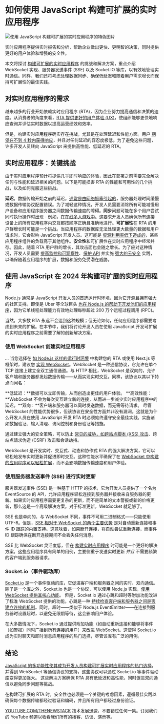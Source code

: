 # 如何使用 JavaScript 构建可扩展的实时应用程序

![使用 JavaScript 构建可扩展的实时应用程序的特色图片](https://cdn.thenewstack.io/media/2024/08/d903aca6-age-barros-yx1zkifihto-unsplash-1024x683.jpg)

实时应用程序提供实时报告和分析，帮助企业做出更快、更明智的决策，同时提供更好的用户体验和增强的安全性。

本文将探讨 [构建可扩展的实时应用程序](https://thenewstack.io/how-to-build-a-real-time-app-with-gpt-4o-function-calling/) 的挑战和解决方案，重点介绍 WebSocket 实现、服务器发送事件 (SSE) 以及 Socket.IO 等库，以有效地管理实时通信。同样，我们还将考虑处理数据同步、确保低延迟和随着用户需求增长而保持可扩展性的最佳实践。

## 对实时应用程序的需求

越来越多的行业开始依赖实时应用程序 (RTA)，因为企业努力提高通信和决策的速度。从消费者的角度来看，[RTA 提供更好的用户体验 (UX)](https://ably.com/blog/the-realtime-web-evolution-of-the-user-experience)，使组织能够更快地响应查询并评估实时数据以提高运营绩效和效率。

但是，构建实时应用程序确实存在挑战，尤其是在处理延迟和性能方面。用户 [期望在不到 4 秒内获得响应](https://blog.hubspot.com/marketing/page-load-time-conversion-rates#good-page-load-time)，并且对任何延迟的容忍度极低。为了避免这些问题，许多开发人员转向 JavaScript 来提供高性能、低延迟的 RTA。

## 实时应用程序：关键挑战

由于实时应用程序预计将提供几乎即时响应的体验，因此在部署之前需要完全解决任何与性能和延迟相关的问题。以下是可能损害 RTA 的性能和可用性的几个挑战，以及如何克服这些挑战。

**延迟**，数据传输开始之前的延迟，[通常是由网络拥塞引起的](https://www.geeksforgeeks.org/what-is-network-congestion-common-causes-and-how-to-fix-them/)，服务器处理时间缓慢或数据传输协议配置错误。为了减轻这种情况，开发人员需要消除所有可能减慢用户设备和应用程序服务器之间数据传输速度的障碍。**同步**问题可能在多个用户尝试同时执行操作时出现 - 例如，[在在线多人游戏中](https://news.ycombinator.com/item?id=31512257)。这要求开发人员确保所有连接设备上的所有应用程序内交互都按顺序正确且准确地进行。**可扩展性**在 RTA 的用户群增长时可能是一个挑战。当应用程序的数据库无法处理更大数量的数据和用户请求时，它会影响 JavaScript 开发人员。这可能是 [资源利用率低下造成的](https://developer.mozilla.org/en-US/docs/Web/JavaScript/Memory_management)，某些应用程序组件的负载高于其他组件。**安全性**和可扩展性在实时应用程序中经常并存。因此，随着 RTA 用户群的增长，其攻击面也会随之增长。为了应对这种情况，开发人员需要 [提高监控和可观察性](https://thenewstack.io/monitoring-and-observability-whats-the-difference-and-why-does-it-matter/)、[保护 API](https://thenewstack.io/how-to-secure-apis-the-new-shadow-it/) 并实施 [强大的云安全](https://cast.ai/cloud-security/) 实践，以确保随着应用程序的扩展，数据和服务免受潜在威胁。

## 使用 JavaScript 在 2024 年构建可扩展的实时应用程序

Node.js 通常是 JavaScript 开发人员的首选运行时环境，因为它开源且拥有强大的社区支持。即使是 Uber 等全球巨头 [也在 Node.js 的帮助下开发他们的应用程序](https://www.uber.com/en-GB/blog/uber-tech-stack-part-two/)，因为它单线程处理能力有效地处理每秒超过 200 万个远程过程调用 (RPC)。

当然，大多数 RTA 永远不会达到这种规模；但无论如何，任何应用程序都需要考虑到未来的扩展。在本节中，我们将讨论开发人员在使用 JavaScript 开发可扩展的实时应用程序之前需要了解的创新解决方案。

### 使用 WebSocket 创建实时应用程序

...
当您选择在 [如 Node.js 这样的运行时环境](http://node.js) 中构建您的 RTA 或使用 Next.js 等框架时，建议您 [实现 WebSocket](https://developer.mozilla.org/en-US/docs/Web/API/WebSocket)。WebSocket 是一种通信协议，它允许在单个 TCP 连接上建立全双工通信通道。与 HTTP 相比，WebSocket 是双向的，允许客户端和服务器都发起数据传输——从而实现实时交互。同样，该协议以其以下特点而闻名：

**低延迟：**数据可以立即传输，从而创造出更佳的用户体验。
**高效性能：**WebSocket 不会为每次交互建立新的连接，从而进一步减少实时应用程序中的延迟。**双向：**客户端和服务器可以同时发送数据，而无需等待请求。
尽管 WebSocket 的性能优势很多，但该协议在安全性方面并非没有漏洞。这就是为什么开发人员在使用 JavaScript 开发 RTA 时必须始终遵守安全最佳实践，实施诸如数据验证、输入清理、访问控制和身份验证等措施。

通过建立强大的安全策略，可以防止 [常见的威胁，如跨站点脚本 (XSS) 攻击](https://thenewstack.io/xss-vulnerability-discovered-in-backstage-software-catalog/)、跨站点请求伪造 (CSRF) 攻击和会话劫持。

WebSocket 是开发实时、交互式、动态和协作式 RTA 的强大解决方案，它可以轻松地发布实时更新并促进即时交互。这种性能水平确保了在 [WebSocket 中构建的应用程序可以轻松扩展](https://thenewstack.io/the-challenge-of-scaling-websockets/)，而不会影响数据传输速度和用户体验。

### 使用服务器发送事件 (SSE) 进行实时更新
服务器发送事件 (SSE) 是一种基于 HTTP 的技术，它为开发人员提供了一个名为 EventSource 的 API，允许应用程序轻松连接到服务器并接收来自服务器的更新。如果实时应用程序需要更复杂的更新，而不是简单的文本警报或新的价格更新，那么这是一个高级解决方案。对于标准更新，WebSocket 就足够了。

SSE 也是单向的，与 WebSocket 不同，事件不可用二进制格式——只能使用 UTF-8。但是，[SSE 相对于 WebSocket 的两个主要优势](https://softwaremill.com/sse-vs-websockets-comparing-real-time-communication-protocols/#:~:text=Probably%20the%20biggest%20difference%20between,any%20events%20from%20both%20sides.) 是对自动重新连接和事件 ID 跟踪的内置支持。这意味着，如果断开连接，将自动尝试重新连接，而事件 ID 跟踪确保在断开连接期间不会丢失任何消息。

SSE 比 WebSocket 灵活度低，但在 [构建实时应用程序](https://auth0.com/blog/developing-real-time-web-applications-with-server-sent-events/) 时可能是一个更好的解决方案，这些应用程序具有简单的用例，主要侧重于发送实时更新 *并且* 不需要频繁的客户端到服务器请求。

### Socket.io（事件驱动库）
[Socket.io](http://socket.io) 是一个事件驱动的库，它促进客户端和服务器之间的实时、双向通信。除了是一个库之外，Socket.io 也是一个协议，可以使用 Node.js 实现，[使用 WebSocket 提供其核心功能](https://www.linode.com/docs/guides/using-socket-io/)。
但是，Socket.io 通过心跳和超时等附加功能改进了标准 WebSocket 提供的功能。心跳是一种 [持续检查客户端和服务器之间是否建立连接的机制](https://socket.io/docs/v4/how-it-works/)。同时，超时——类似于 Node.js EventEmitter——在连接到服务器时设置超时，以避免无限期等待，这会影响用户体验。

在大多数情况下，Socket.io 通过提供附加功能（如自动重新连接和能够将事件（如警报）同时广播到所有连接的用户）来改进 WebSocket。这使得 Socket.io 成为实时聊天和即时消息应用程序的热门选择，尽管该库有广泛的用例。

## 结论
[JavaScript 的多功能性使其成为开发人员构建可扩展实时应用程序的热门选择](https://www.sencha.com/blog/how-javascript-has-become-the-most-utilitarian-programming-language/#:~:text=JavaScript%20is%20undoubtedly%20the%20most,side%20and%20client%2Dside%20applications.)，并得到 WebSocket 等通信协议的支持，这些协议可以通过 Socket.io 等事件驱动库变得更加强大。
这些解决方案确保 RTA 具有低延迟和高性能，同时促进双向通信以避免同步问题等挑战。

在构建可扩展的 RTA 时，安全性也必须是一个关键的考虑因素，遵循最佳实践以确保每个数据传输都经过验证和编码，并且所有用户都经过身份验证。

[YOUTUBE.COM/THENEWSTACK](https://youtube.com/thenewstack?sub_confirmation=1) 技术发展迅速，不要错过任何一集。订阅我们的 YouTube 频道以收看我们所有的播客、访谈、演示等。